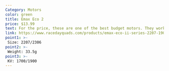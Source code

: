 ```yaml
---
Category: Motors
color: green
title: Emax Eco 2
price: $13.99
text: For the price, these are one of the best budget motors. They work well, but they aren't unibell so they're less durable
link: https://www.racedayquads.com/products/emax-eco-ii-series-2207-1900kv-motor?_pos=11&_sid=7c6098b62&_ss=r
point1: >-
 Size: 2207/2306
point2: >-
 Weight: 33.5g
point3: >-
 KV: 1700/1900
---
```

